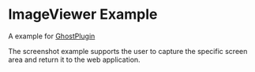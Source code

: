 # ImageViewer Example

A example for [GhostPlugin](https://www.ghostplugin.com/examples/screenshot)

The screenshot example supports the user to capture the specific screen area and return it to the web application.
